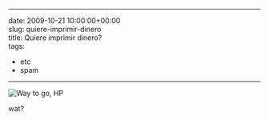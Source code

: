 
---
date: 2009-10-21 10:00:00+00:00  
slug: quiere-imprimir-dinero  
title: Quiere imprimir dinero?  
tags:  
- etc  
- spam  

---
  
![Way to go, HP](http://cacavoladora.org/img/waytogo.png)   
  
wat?  
